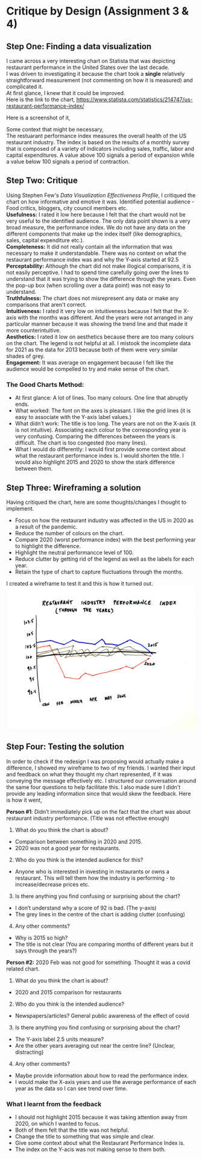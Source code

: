 # Critique by Design (Assignment 3 & 4)

## Step One: Finding a data visualization

I came across a very interesting chart on Statista that was depicting restaurant performance in the United States over the last decade.<br/>
I was driven to investigating it because the chart took a **single** relatively straightforward measurement (not commenting on how it is measured) and complicated it. <br/>
At first glance, I knew that it could be improved.<br/>
Here is the link to the chart,
https://www.statista.com/statistics/214747/us-restaurant-performance-index/

Here is a screenshot of it,

Some context that might be necessary,<br/>
The restuarant performance index measures the overall health of the US restaurant industry. The index is based on the results of a monthly survey that is composed of a variety of indicators including sales, traffic, labor and capital expenditures. A value above 100 signals a period of expansion while a value below 100 signals a period of contraction.


## Step Two: Critique
Using Stephen Few's *Data Visualization Effectiveness Profile*, I critiqued the chart on how informative and emotive it was. 
Identified potential audience - Food critics, bloggers, city council members etc. <br/>
**Usefulness:** I rated it low here because I felt that the chart would not be very useful to the identified audience. The only data point shown is a very broad measure, the performance index. We do not have any data on the different components that make up the index itself (like demographics, sales, capital expenditure etc.). <br/>
**Completeness:** It did not really contain all the information that was necessary to make it understandable. There was no context on what the restaurant performance index was and why the Y-axis started at 92.5<br/>
**Perceptability:** Although the chart did not make illogical comparisons, it is not easily perceptive. I had to spend time carefully going over the lines to understand that it was trying to show the difference through the years. Even the pop-up box (when scrolling over a data point) was not easy to understand.<br/>
**Truthfulness:** The chart does not misrepresent any data or make any comparisons that aren't correct.<br/>
**Intuitiveness:** I rated it very low on intuitiveness because I felt that the X-axis with the months was different. And the years were not arranged in any particular manner because it was showing the trend line and that made it more counterintuitive. <br/>
**Aesthetics:** I rated it low on aesthetics because there are too many colours on the chart. The legend is not helpful at all. I mistook the incomplete data for 2021 as the data for 2013 because both of them were very similar shades of grey. <br/>
**Engagement:** It was average on engagement because I felt like the audience would be compelled to try and make sense of the chart. 


### The Good Charts Method:
* At first glance: A lot of lines. Too many colours. One line that abruptly ends. 
* What worked: The font on the axes is pleasant. I like the grid lines (it is easy to associate with the Y-axis label values.)
* What didn’t work: The title is too long. The years are not on the X-axis (it is not intuitive). Associating each colour to the corresponding year is very confusing. Comparing the differences between the years is difficult. The chart is too congested (too many lines). 
* What I would do differently: I would first provide some context about what the restaurant performance index is. I would shorten the title. I would also highlight 2015 and 2020 to show the stark difference between them. 

## Step Three: Wireframing a solution

Having critiqued the chart, here are some thoughts/changes I thought to implement. 
* Focus on how the restaurant industry was affected in the US in 2020 as a result of the pandemic. 
* Reduce the number of colours on the chart.
* Compare 2020 (worst performance index) with the best performing year to highlight the difference. 
* Highlight the neutral performancce level of 100.
* Reduce clutter by getting rid of the legend as well as the labels for each year.
* Retain the type of chart to capture fluctuations through the months.

I created a wireframe to test it and this is how it turned out.
![Wireframe](/wireframe.jpeg)

## Step Four: Testing the solution

In order to check if the redesign I was proposing would actually make a difference, I showed my wireframe to two of my friends. I wanted their input and feedback on what they thought my chart represented, if it was conveying the message effectively etc.
I structured our conversation around the same four questions to help facilitate this. I also made sure I didn't provide any leading information since that would skew the feedback. Here is how it went,

**Person #1**:
Didn’t immediately pick up on the fact that the chart was about restaurant industry performance. (Title was not effective enough)
1. What do you think the chart is about?
  * Comparison between something in 2020 and 2015.
  * 2020 was not a good year for restaurants.
2. Who do you think is the intended audience for this?
  * Anyone who is interested in investing in restaurants or owns a restaurant. This will tell them how the industry is performing - to increase/decrease prices etc.
3. Is there anything you find confusing or surprising about the chart?
  * I don’t understand why a score of 92 is bad. (The y-axis)
  * The grey lines in the centre of the chart is adding clutter (confusing)
4. Any other comments?
  * Why is 2015 so high? 
  * The title is not clear (You are comparing months of different years but it says through the years?)

**Person #2:**
2020 Feb was not good for something. Thought it was a covid related chart.
1. What do you think the chart is about?
  * 2020 and 2015 comparison for restaurants
2. Who do you think is the intended audience?
  * Newspapers/articles? General public awareness of the effect of covid
3. Is there anything you find confusing or surprising about the chart?
  * The Y-axis label 2.5 units measure? 
  * Are the other years averaging out near the centre line? (Unclear, distracting)
4. Any other comments?
  * Maybe provide information about how to read the performance index. 
  * I would make the X-axis years and use the average performance of each year as the data so I can see trend over time.

### What I learnt from the feedback
* I should not highlight 2015 because it was taking attention away from 2020, on which I wanted to focus.
* Both of them felt that the title was not helpful. 
* Change the title to something that was simple and clear.
* Give some context about what the Restaurant Performance Index is.
* The index on the Y-acis was not making sense to them both.




